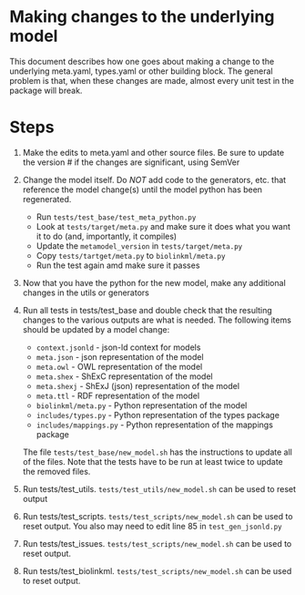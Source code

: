 # Making changes to the underlying model
This document describes how one goes about making a change to the underlying meta.yaml, types.yaml or other 
building block.  The general problem is that, when these changes are made, almost every unit test in the package
will break.   

# Steps
1) Make the edits to meta.yaml and other source files.  Be sure to update the version # if the changes are significant, using SemVer
1) Change the model itself.  Do _NOT_ add code to the generators, etc. that reference the model change(s) until the
model python has been regenerated.
    * Run `tests/test_base/test_meta_python.py`
    * Look at `tests/target/meta.py` and make sure it does what you want it to do (and, importantly, it compiles)
    * Update the `metamodel_version` in `tests/target/meta.py`
    * Copy `tests/tartget/meta.py` to `biolinkml/meta.py`
    * Run the test again amd make sure it passes
2) Now that you have the python for the new model, make any additional changes in the utils or generators
3) Run all tests in tests/test_base and double check that the resulting changes to the various outputs are what is
needed.  The following items should be updated by a model change:
    * `context.jsonld` - json-ld context for models
    * `meta.json` - json representation of the model
    * `meta.owl` - OWL representation of the model
    * `meta.shex` - ShExC representation of the model
    * `meta.shexj` - ShExJ (json) representation of the model
    * `meta.ttl` - RDF representation of the model
    * `biolinkml/meta.py` - Python representation of the model
    * `includes/types.py` - Python representation of the types package
    * `includes/mappings.py` - Python representation of the mappings package
    
    The file `tests/test_base/new_model.sh` has the instructions to update all of the files.  Note that the tests have
    to be run at least twice to update the removed files.
4) Run tests/test_utils.  `tests/test_utils/new_model.sh` can be used to reset output
5) Run tests/test_scripts.  `tests/test_scripts/new_model.sh` can be used to reset output.  You also may need to edit
line 85 in `test_gen_jsonld.py`
6) Run tests/test_issues. `tests/test_scripts/new_model.sh` can be used to reset output.
7) Run tests/test_biolinkml. `tests/test_scripts/new_model.sh` can be used to reset output.